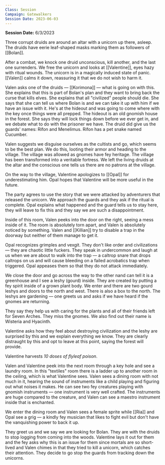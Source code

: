 ```yaml
---
Class: Session
Campaign: Gatewalkers
Session Date: 2023-06-03
---
```

**Session Date:** 6/3/2023

Three corrupt druids are around an altar with a unicorn up there, asleep. The druids have eerie leaf-shaped masks marking them as followers of [[Bolan]].

After a combat, we knock one druid unconscious, kill another, and the last one surrenders. We free the unicorn and looks at [[Valentine]], eyes hazy with ritual wounds. The unicorn is in a magically induced state of panic. [[Valen]] calms it down, reassuring it that we do not wish to harm it.

Valen asks one of the druids — [[Korimona]] — what is going on with this. She explains that this is part of Bolan's plan and they want to bring back the curse that kills elves. She explains that all "civilized" people should die. She says that she can tell us where Bolan is and we can take it up with him if we have an issue with it. He's at the hideout and was going to come where with the key once things were all prepped. The hideout is an old gnomish house in the forest. She says they will lock things down before we ever get in, and we debate what to do with the prisoner we have. The druid did give us the guards' names: Rifon and Menelimus. Rifon has a pet snake named Cucumber.

Valen suggests we disguise ourselves as the cultists and go, which seems to be the best plan. We do this, looting their armor and heading to the village. The village was allowed as gnomes have fey heritage. The village has been transformed into a veritable fortress. We left the living druids at the altar and the conscious one tells us there are no patrons at the village.

On the way to the village, Valentine apologizes to [[Opal]] for underestimating him. Opal hopes that Valentine will be more useful in the future.

The party agrees to use the story that we were attacked by adventurers that released the unicorn. We approach the guards and they ask if the ritual is complete. Opal explains what happened and the guard tells us to stay here, they will leave to fix this and they say we are such a disappointment.

Inside of this room, Valen peeks into the door on the right, seeing a mess inside of it. The room is absolutely torn apart, and Valen is absolutely noticed by something. Valen and [[Killian]] try to disable a trap in the doorway but neither of them manage to get it.

Opal recognizes grimples and vexgit. They don't like order and civilizations — they are chaotic little fuckers. They speak in undercommon and laugh at us when we are about to walk into the trap — a caltrop snare that drops caltrops on us and will cause bleeding on a failed acrobatics trap when triggered. Opal appeases them so that they do not attack immediately.

We close the door and go across the way to the other nand can tell it is a greenhouse and I see a leshy (gourd) inside. They are created by putting a fey spirit inside of a grown plant body. We enter and there are two gourd leshys and doors to the north and west. There is also a box to the north. The leshys are gardening — one greets us and asks if we have heard if the gnomes are returning.

They say they help us with caring for the plants and all of their friends left for Seven Arches. They miss the gnomes. We also find out their name is Wisteria and Hyacinth.

Valentine asks how they feel about destroying civilization and the leshy are surprised by this and we explain everything we know. They are clearly distraught by this and opt to leave at this point, saying the forest will provide.

Valentine harvests *10 doses of flyleaf poison*.

Valen and Valentine peek into the next room through a key hole and see a laundry room. In this "textiles" room there is a ladder up to another room in the ceiling, which is what Valentine sees. Valen sees a dining room with not much in it, hearing the sound of instruments like a child playing and figuring out what noises it makes. He can see two fey creatures playing with gnomish instruments — one instrument is very well crafted. The instruments are huge compared to the creature, and Valen can see a maestro instrument inside that is enchanted.

We enter the dining room and Valen sees a female sprite while [[Ria]] and Opal see a grig — a kindly fey musician that likes to fight evil but don't have the vanquishing power to back it up.

They greet us and we say we are looking for Bolan. They are with the druids to stop logging from coming into the woods. Valentine lays it out for them and the fey asks why this is an issue for them since mortals are so short-lived and Valen chimes in that they tried to kill a unicorn, which catches their attention. They decide to go stop the guards from tracking down the unicorns.